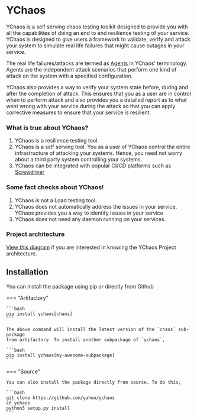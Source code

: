 # YChaos

YChaos is a self serving chaos testing toolkit designed to
provide you with all the capabilities of doing an end to end resilience
testing of your service. YChaos is designed to give users a framework
to validate, verify and attack your system to simulate real life
failures that might cause outages in your service.

The real life failures/attacks are termed as [Agents](agents/index.md) in
YChaos' terminology. Agents are the independent attack scenarios
that perform one kind of attack on the system with a specified configuration.

YChaos also provides a way to verify your system state before, during and after
the completion of attack. This ensures that you as a user are in control
when to perform attack and also provides you a detailed report as to what went
wrong with your service during the attack so that you can apply corrective
measures to ensure that your service is resilient.

### What is true about YChaos?

1. YChaos is a resilience testing tool.
2. YChaos is a self serving tool. You as a user of YChaos control
the entire infrastructure of attacking your systems. Hence, you need not
worry about a third party system controlling your systems.
3. YChaos can be integrated with popular CI/CD platforms 
such as [Screwdriver](https://screwdriver.cd/)

### Some fact checks about YChaos!

1. YChaos is not a Load testing tool.
2. YChaos does not automatically address the issues in your service. YChaos
provides you a way to identify issues in your service
3. YChaos does not need any daemon running on your services.

### Project architecture

[View this diagram](resources/img/executor_flowchart.svg) if you are interested in knowing the YChaos
Project architecture.

## Installation

You can install the package using pip or directly from Github

=== "Artifactory"

    ```bash
    pip install ychaos[chaos]
    ```
    
    The above command will install the latest version of the `chaos` sub-package
    from artifactory. To install another subpackage of `ychaos`, 
    
    ```bash
    pip install ychaos[my-awesome-subpackage]
    ```
   
=== "Source"

    You can also install the package directly from source. To do this,
    
    ```bash
    git clone https://github.com/yahoo/ychaos
    cd ychaos
    python3 setup.py install
    ```
